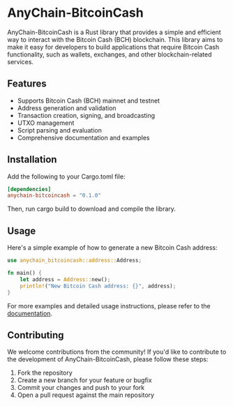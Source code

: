 # AnyChain-BitcoinCash

AnyChain-BitcoinCash is a Rust library that provides a simple and efficient way to interact with the Bitcoin Cash (BCH) blockchain. This library aims to make it easy for developers to build applications that require Bitcoin Cash functionality, such as wallets, exchanges, and other blockchain-related services.

## Features

- Supports Bitcoin Cash (BCH) mainnet and testnet
- Address generation and validation
- Transaction creation, signing, and broadcasting
- UTXO management
- Script parsing and evaluation
- Comprehensive documentation and examples

## Installation

Add the following to your Cargo.toml file:
```toml
[dependencies]
anychain-bitcoincash = "0.1.0"
```

Then, run cargo build to download and compile the library.

## Usage

Here's a simple example of how to generate a new Bitcoin Cash address:
```rust
use anychain_bitcoincash::address::Address;

fn main() {
    let address = Address::new();
    println!("New Bitcoin Cash address: {}", address);
}
```

For more examples and detailed usage instructions, please refer to the [documentation](https://docs.rs/anychain-bitcoincash).

## Contributing

We welcome contributions from the community! If you'd like to contribute to the development of AnyChain-BitcoinCash, please follow these steps:

1. Fork the repository
2. Create a new branch for your feature or bugfix
3. Commit your changes and push to your fork
4. Open a pull request against the main repository 